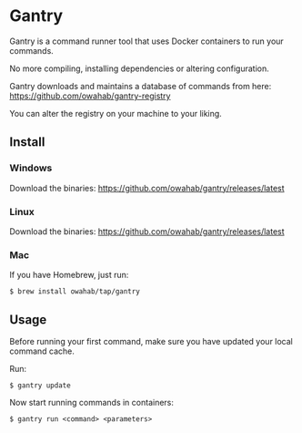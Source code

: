 # Gantry

Gantry is a command runner tool that uses Docker containers to run your commands.

No more compiling, installing dependencies or altering configuration.

Gantry downloads and maintains a database of commands from here: https://github.com/owahab/gantry-registry

You can alter the registry on your machine to your liking.

## Install

### Windows

Download the binaries: https://github.com/owahab/gantry/releases/latest

### Linux

Download the binaries: https://github.com/owahab/gantry/releases/latest

### Mac

If you have Homebrew, just run:

    $ brew install owahab/tap/gantry

## Usage

Before running your first command, make sure you have updated your local command cache.

Run:

    $ gantry update

Now start running commands in containers:

    $ gantry run <command> <parameters>
